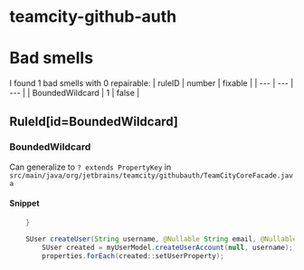 # teamcity-github-auth 
 
# Bad smells
I found 1 bad smells with 0 repairable:
| ruleID | number | fixable |
| --- | --- | --- |
| BoundedWildcard | 1 | false |
## RuleId[id=BoundedWildcard]
### BoundedWildcard
Can generalize to `? extends PropertyKey`
in `src/main/java/org/jetbrains/teamcity/githubauth/TeamCityCoreFacade.java`
#### Snippet
```java
    }

    SUser createUser(String username, @Nullable String email, @Nullable String name, Map<PropertyKey, String> properties) {
        SUser created = myUserModel.createUserAccount(null, username);
        properties.forEach(created::setUserProperty);
```

